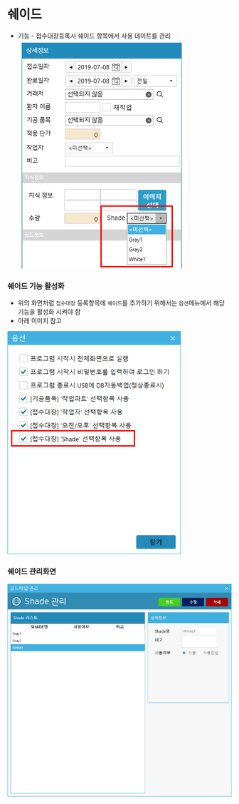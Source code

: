 # 쉐이드
* 기능 - 접수대장등록시 쉐이드 항목에서 사용 데이트를 관리
![쉐이드](img/쉐이드_접수대장.png)

### 쉐이드 기능 활성화
* 위의 화면처럼 `접수대장` 등록항목에 `쉐이드`를 추가하기 위해서는 `옵션`메뉴에서 해당 기능을 활성화 시켜야 함
* 아래 이미지 참고

![쉐이드](img/쉐이드_옵션.png)

### 쉐이드 관리화면
![쉐이드](img/쉐이드.png)